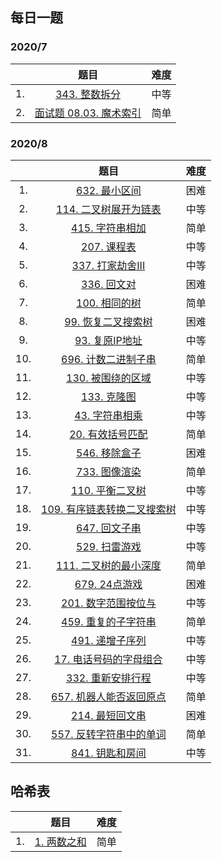 ## 每日一题
### 2020/7
|  | 题目 | 难度 |
|:----:|:----:|:----:|
|1. |[343. 整数拆分](./everyday/junly/IntegerBreak_343.java)| 中等 |
|2. |[面试题 08.03. 魔术索引](./everyday/junly/MagicIndexLCCI.java)| 简单 |
### 2020/8
|  | 题目 | 难度 |
|:----:|:----:|:----:|
|1. |[632. 最小区间](./everyday/aug/SmallestRangeCoveringElementsfromKLists.java)| 困难 |
|2. |[114. 二叉树展开为链表](./everyday/aug/FlattenBinaryTreetoLinkedList.java)| 中等 | 
|3. |[415. 字符串相加](./everyday/aug/AddStrings.java)| 简单 |
|4. |[207. 课程表](./everyday/aug/CourseSchedule.java)| 中等 |
|5. |[337. 打家劫舍III](./everyday/aug/HouseRobberIII.java)| 中等 |
|6. |[336. 回文对](./everyday/aug/PalindromePairs.java)| 困难 | 
|7. |[100. 相同的树](./everyday/aug/SameTree.java)| 简单 |
|8. |[99. 恢复二叉搜索树](./everyday/aug/RecoverBinarySearchTree.java)| 困难 |
|9. |[93. 复原IP地址](./everyday/aug/RestoreIPAddresses.java)| 中等 |
|10. |[696. 计数二进制子串](./everyday/aug/CountBinarySubstrings.java)| 简单 |
|11. |[130. 被围绕的区域](./everyday/aug/SurroundedRegions.java)| 中等 |
|12. |[133. 克隆图](./everyday/aug/CloneGraph.java)| 中等 |
|13. |[43. 字符串相乘](./everyday/aug/MultiplyStrings.java)| 中等 |
|14. |[20. 有效括号匹配](./everyday/aug/ValidParentheses.java)| 简单 |
|15. |[546. 移除盒子](./everyday/aug/RemoveBoxes.java)| 困难 |
|16. |[733. 图像渲染](./everyday/aug/FloodFill.java)| 简单 |
|17. |[110. 平衡二叉树](./everyday/aug/BalancedBinaryTree.java)| 中等 |
|18. |[109. 有序链表转换二叉搜索树](./everyday/aug/ConvertSortedListToBinarySearchTree.java)| 中等 |
|19. |[647. 回文子串](./everyday/aug/PalindromicSubstrings.java)| 中等 |
|20. |[529. 扫雷游戏](./everyday/aug/Minesweeper.java)| 中等 |
|21. |[111. 二叉树的最小深度](./everyday/aug/MinimumDepthOfBinaryTree.java)| 简单 |
|22. |[679. 24点游戏](./everyday/aug/TwentyFourGame.java)| 困难 |
|23. |[201. 数字范围按位与](./everyday/aug/BitwiseANDofNumbersRange.java)| 中等 |
|24. |[459. 重复的子字符串](./everyday/aug/RepeatedSubstringPattern.java)| 简单 |
|25. |[491. 递增子序列](./everyday/aug/IncreasingSubsequences.java)| 中等 |
|26. |[17. 电话号码的字母组合](./everyday/aug/LetterCombinationsOfAPhoneNumber.java)| 中等 |
|27. |[332. 重新安排行程](./everyday/aug/ReconstructItinerary.java)| 中等 |
|28. |[657. 机器人能否返回原点](./everyday/aug/RobotReturnToOrigin.java)| 简单 |
|29. |[214. 最短回文串](./everyday/aug/ShortestPalindrome.java)| 困难 |
|30. |[557. 反转字符串中的单词](./everyday/aug/ReverseWordsInAStringIII.java)| 简单 |
|31. |[841. 钥匙和房间](./everyday/aug/KeysAndRooms.java)| 中等 |
## 哈希表
|  | 题目 | 难度 |
|:----:|:----:|:----:|
|1. |[1. 两数之和](./TwoSum.java)| 简单 |

